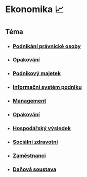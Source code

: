 # Ekonomika 📈

## Téma

- ### [Podnikání právnické osoby](/subjects/economics/podnikani_pravnicke_osoby.md)
- ### [Opakování](/subjects/economics/opakovani.md)
- ### [Podnikový majetek](/subjects/economics/podnikovy_majetek.md)
- ### [Informační systém podniku](/subjects/economics/informacni_system.md)
- ### [Management](/subjects/economics/managment.md)
- ### [Opakování](/subjects/economics/opakovani.md)
- ### [Hospodářský výsledek](/subjects/economics/hospodarsky_vysledek.md)
- ### [Sociální zdravotní](/subjects/economics/socialni_zdravotni.md)
- ### [Zaměstnanci](/subjects/economics/zamestnanci.md)
- ### [Daňová soustava](/subjects/economics/danova_soustava.md)